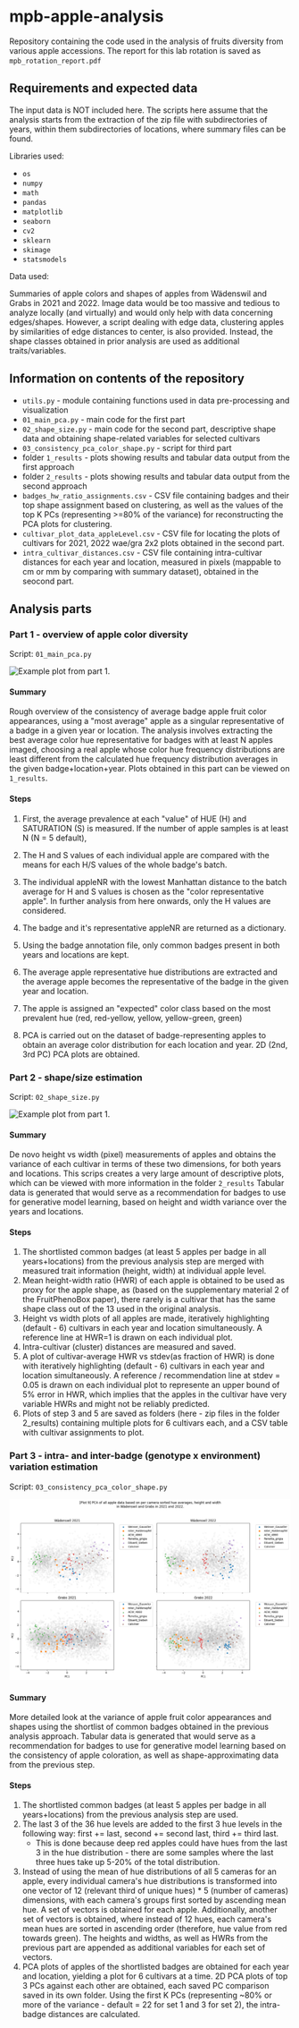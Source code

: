 # mpb-apple-analysis
Repository containing the code used in the analysis of fruits diversity from various apple accessions.
The report for this lab rotation is saved as `mpb_rotation_report.pdf`

## Requirements and expected data

The input data is NOT included here. The scripts here assume that the analysis starts from the extraction of the zip file with subdirectories of years, within them subdirectories of locations, where summary files can be found.

Libraries used:
* `os`
* `numpy`
* `math`
* `pandas`
* `matplotlib`
* `seaborn`
* `cv2`
* `sklearn`
* `skimage`
* `statsmodels`

Data used:

Summaries of apple colors and shapes of apples from Wädenswil and Grabs in 2021 and 2022. 
Image data would be too massive and tedious to analyze locally (and virtually) and would only help with data concerning edges/shapes. However, a script dealing with edge data, clustering apples by similarities of edge distances to center, is also provided. Instead, the shape classes obtained in prior analysis are used as additional traits/variables.


## Information on contents of the repository

* `utils.py` - module containing functions used in data pre-processing and visualization
* `01_main_pca.py` - main code for the first part
* `02_shape_size.py` - main code for the second part, descriptive shape data and obtaining shape-related variables for selected cultivars
* `03_consistency_pca_color_shape.py` - script for third part
* folder `1_results` - plots showing results and tabular data output from the first approach
* folder `2_results` - plots showing results and tabular data output from the second approach
* `badges_hw_ratio_assignments.csv` - CSV file containing badges and their top shape assignment based on clustering, as well as the values of the top K PCs (representing >=80% of the variance) for reconstructing the PCA plots for clustering.
* `cultivar_plot_data_appleLevel.csv` - CSV file for locating the plots of cultivars for 2021, 2022 wae/gra 2x2 plots obtained in the second part.
* `intra_cultivar_distances.csv` - CSV file containing intra-cultivar distances for each year and location, measured in pixels (mappable to cm or mm by comparing with summary dataset), obtained in the seocond part.

## Analysis parts

### Part 1 - overview of apple color diversity

Script: `01_main_pca.py`

![Example plot from part 1.](example_part1.png)


#### Summary

Rough overview of the consistency of average badge apple fruit color appearances, using a "most average" apple as a singular representative of a badge in a given year or location. The analysis involves extracting the best average color hue representative for badges with at least N apples imaged, choosing a real apple whose color hue frequency distributions are least different from the calculated hue frequency distribution averages in the given badge+location+year.
Plots obtained in this part can be viewed on `1_results`.

#### Steps
1. First, the average prevalence at each "value" of HUE (H) and SATURATION (S) is measured. If the number of apple samples is at least N (N = 5 default),

  2. The H and S values of each individual apple are compared with the means for each H/S values of the whole badge's batch.
  3. The individual appleNR with the lowest Manhattan distance to the batch average for H and S values is chosen as the "color representative apple". In further analysis from here onwards, only the H values are considered.
  4. The badge and it's representative appleNR are returned as a dictionary.   
5. Using the badge annotation file, only common badges present in both years and locations are kept.
6. The average apple representative hue distributions are extracted and the average apple becomes the representative of the badge in the given year and location.
7. The apple is assigned an "expected" color class based on the most prevalent hue (red, red-yellow, yellow, yellow-green, green)
8. PCA is carried out on the dataset of badge-representing apples to obtain an average color distribution for each location and year. 2D (2nd, 3rd PC) PCA plots are obtained.

### Part 2 - shape/size estimation

Script: `02_shape_size.py` 

![Example plot from part 1.](example_part1.png)

#### Summary

De novo height vs width (pixel) measurements of apples and obtains the variance of each cultivar in terms of these two dimensions, for both years and locations. This scrips creates a very large amount of descriptive plots, which can be viewed with more information in the folder `2_results` Tabular data is generated that would serve as a recommendation for badges to use for generative model learning, based on height and width variance over the years and locations.

#### Steps

1. The shortlisted common badges (at least 5 apples per badge in all years+locations) from the previous analysis step are merged with measured trait information (height, width) at individual apple level.
2. Mean height-width ratio (HWR) of each apple is obtained to be used as proxy for the apple shape, as (based on the supplementary material 2 of the FruitPhenoBox paper), there rarely is a cultivar that has the same shape class out of the 13 used in the original analysis.
3. Height vs width plots of all apples are made, iteratively highlighting (default - 6) cultivars in each year and location simultaneously. A reference line at HWR=1 is drawn on each individual plot.
4. Intra-cultivar (cluster) distances are measured and saved.
5. A plot of cultivar-average HWR vs stdev(as fraction of HWR) is done with iteratively highlighting (default - 6) cultivars in each year and location simultaneously. A reference / recommendation line at stdev = 0.05 is drawn on each individual plot to represente an upper bound of 5% error in HWR, which implies that the apples in the cultivar have very variable HWRs and might not be reliably predicted.
6. Plots of step 3 and 5 are saved as folders (here - zip files in the folder 2_results) containing multiple plots for 6 cultivars each, and a CSV table with cultivar assignments to plot.

### Part 3 - intra- and inter-badge (genotype x environment) variation estimation

Script: `03_consistency_pca_color_shape.py`

![Example plot from part 3.](example_part3.png)

#### Summary

More detailed look at the variance of apple fruit color appearances and shapes using the shortlist of common badges obtained in the previous analysis approach. Tabular data is generated that would serve as a recommendation for badges to use for generative model learning based on the consistency of apple coloration, as well as shape-approximating data from the previous step.

#### Steps

1. The shortlisted common badges (at least 5 apples per badge in all years+locations) from the previous analysis step are used.
2. The last 3 of the 36 hue levels are added to the first 3 hue levels in the following way: first += last, second += second last, third += third last.
   * This is done because deep red apples could have hues from the last 3 in the hue distribution - there are some samples where the last three hues take up 5-20% of the total distribution.
3. Instead of using the mean of hue distributions of all 5 cameras for an apple, every individual camera's hue distributions is transformed into one vector of 12 (relevant third of unique hues) * 5 (number of cameras) dimensions, with each camera's groups first sorted by ascending mean hue. A set of vectors is obtained for each apple. Additionally, another set of vectors is obtained, where instead of 12 hues, each camera's mean hues are sorted in ascending order (therefore, hue value from red towards green). The heights and widths, as well as HWRs from the previous part are appended as additional variables for each set of vectors.
4. PCA plots of apples of the shortlisted badges are obtained for each year and location, yielding a plot for 6 cultivars at a time. 2D PCA plots of top 3 PCs against each other are obtained, each saved PC comparison saved in its own folder. Using the first K PCs (representing ~80% or more of the variance - default = 22 for set 1 and 3 for set 2), the intra-badge distances are calculated.
